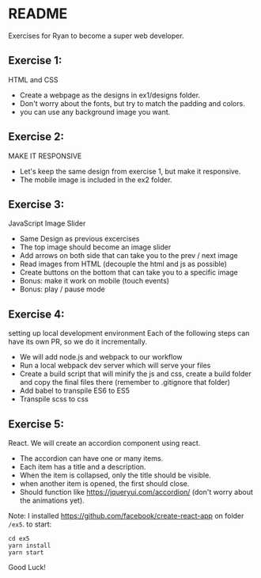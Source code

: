 # README #

Exercises for Ryan to become a super web developer.

## Exercise 1: ##

HTML and CSS

* Create a webpage as the designs in ex1/designs folder.
* Don't worry about the fonts, but try to match the padding and colors.
* you can use any background image you want.




## Exercise 2: ## 
MAKE IT RESPONSIVE

* Let's keep the same design from exercise 1, but make it responsive. 
* The mobile image is included in the ex2 folder.

## Exercise 3: ## 
JavaScript Image Slider

* Same Design as previous excercises
* The top image should become an image slider
* Add arrows on both side that can take you to the prev / next image
* Read images from HTML (decouple the html and js as possible)
* Create buttons on the bottom that can take you to a specific image
* Bonus: make it work on mobile (touch events)
* Bonus: play / pause mode


## Exercise 4: ##

setting up local development environment
Each of the following steps can have its own PR, so we do it incrementally.

* We will add node.js and webpack to our workflow
* Run a local webpack dev server which will serve your files
* Create a build script that will minify the js and css, create a build folder and copy the final files there (remember to .gitignore that folder)
* Add babel to transpile ES6 to ES5
* Transpile scss to css


## Exercise 5: ##

React. 
We will create an accordion component using react.
* The accordion can have one or many items. 
* Each item has a title and a description.
* When the item is collapsed, only the title should be visible.
* when another item is opened, the first should close.
* Should function like https://jqueryui.com/accordion/ (don't worry about the animations yet). 

Note: I installed https://github.com/facebook/create-react-app on folder `/ex5`. to start:
```
cd ex5
yarn install
yarn start
```
 

Good Luck!

